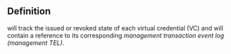 ## Definition
will track the issued or revoked state of each virtual credential (VC) and will contain a reference to its corresponding _management transaction event log (management TEL)_.
